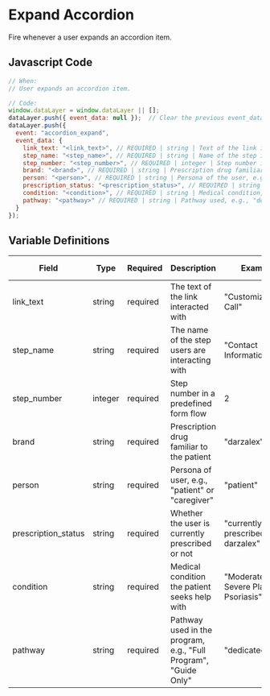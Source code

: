 # Expand Accordion

Fire whenever a user expands an accordion item.

## Javascript Code

```js
// When:
// User expands an accordion item.

// Code:
window.dataLayer = window.dataLayer || [];
dataLayer.push({ event_data: null });  // Clear the previous event_data object.
dataLayer.push({
  event: "accordion_expand",
  event_data: {
    link_text: "<link_text>", // REQUIRED | string | Text of the link interacted with, e.g., "Customize Your Call"
    step_name: "<step_name>", // REQUIRED | string | Name of the step in the form flow, e.g., "Contact Information"
    step_number: "<step_number>", // REQUIRED | integer | Step number in the form flow, e.g., 2
    brand: "<brand>", // REQUIRED | string | Prescription drug familiar to the patient, e.g., "darzalex"
    person: "<person>", // REQUIRED | string | Persona of the user, e.g., "patient" or "caregiver"
    prescription_status: "<prescription_status>", // REQUIRED | string | Prescription status, e.g., "currently prescribed darzalex"
    condition: "<condition>", // REQUIRED | string | Medical condition, e.g., "Moderate to Severe Plaque Psoriasis"
    pathway: "<pathway>" // REQUIRED | string | Pathway used, e.g., "dedicatedGuide"
  }
});
```

## Variable Definitions

| Field               | Type    | Required | Description                                                    | Example                                | Pattern | Min Length | Max Length | Minimum | Maximum | Multiple Of |
|---------------------|---------|----------|----------------------------------------------------------------|----------------------------------------|---------|------------|------------|---------|---------|-------------|
| link_text           | string  | required | The text of the link interacted with                           | "Customize Your Call"                  |         |            |            |         |         |             |
| step_name           | string  | required | The name of the step users are interacting with                | "Contact Information"                  |         |            |            |         |         |             |
| step_number         | integer | required | Step number in a predefined form flow                          | 2                                      |         |            |            | 1       |         |             |
| brand               | string  | required | Prescription drug familiar to the patient                      | "darzalex"                             |         |            |            |         |         |             |
| person              | string  | required | Persona of user, e.g., "patient" or "caregiver"                | "patient"                              |         |            |            |         |         |             |
| prescription_status | string  | required | Whether the user is currently prescribed or not                | "currently prescribed darzalex"        |         |            |            |         |         |             |
| condition           | string  | required | Medical condition the patient seeks help with                  | "Moderate to Severe Plaque Psoriasis"  |         |            |            |         |         |             |
| pathway             | string  | required | Pathway used in the program, e.g., "Full Program", "Guide Only"| "dedicatedGuide"                       |         |            |            |         |         |             |
